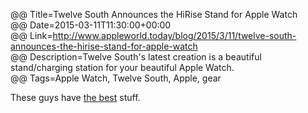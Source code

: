 @@ Title=Twelve South Announces the HiRise Stand for Apple Watch  
@@ Date=2015-03-11T11:30:00+00:00  
@@ Link=http://www.appleworld.today/blog/2015/3/11/twelve-south-announces-the-hirise-stand-for-apple-watch  
@@ Description=Twelve South's latest creation is a beautiful stand/charging station for your beautiful Apple Watch.    
@@ Tags=Apple Watch, Twelve South, Apple, gear  

These guys have [the best][twelvesouth] stuff.

[twelvesouth]: https://www.twelvesouth.com/product/backpack-for-imac